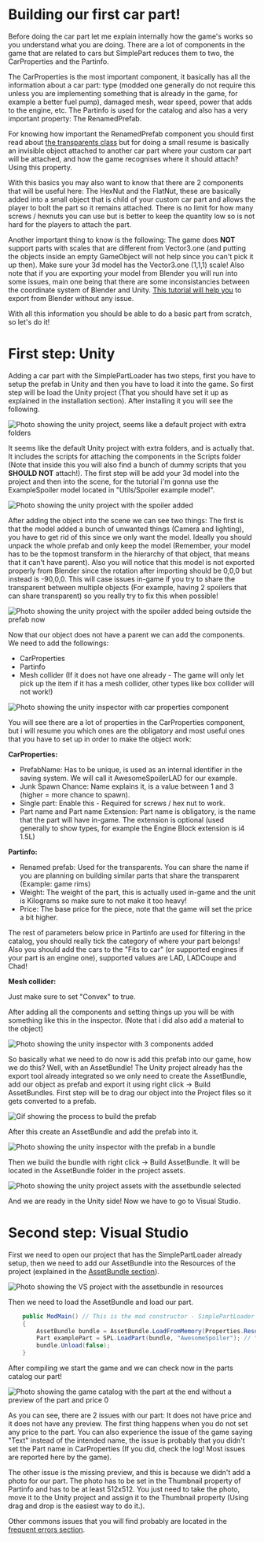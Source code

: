 # Building our first car part!

Before doing the car part let me explain internally how the game's works so you understand what you are doing. There are a lot of components in the game that are related to cars but SimplePart reduces them to two, the CarProperties and the Partinfo.

The CarProperties is the most important component, it basically has all the information about a car part: type (modded one generally do not require this unless you are implementing something that is already in the game, for example a better fuel pump), damaged mesh, wear speed, power that adds to the engine, etc. The Partinfo is used for the catalog and also has a very important property: The RenamedPrefab.

For knowing how important the RenamedPrefab component you should first read about [the transparents class](spl/transparents.md) but for doing a small resume is basically an invisible object attached to another car part where your custom car part will be attached, and how the game recognises where it should attach? Using this property.

With this basics you may also want to know that there are 2 components that will be useful here: The HexNut and the FlatNut, these are basically added into a small object that is child of your custom car part and allows the player to bolt the part so it remains attached. There is no limit for how many screws / hexnuts you can use but is better to keep the quantity low so is not hard for the players to attach the part.

Another important thing to know is the following: The game does **NOT** support parts with scales that are different from Vector3.one (and putting the objects inside an empty GameObject will not help since you can't pick it up then). Make sure your 3d model has the Vector3.one (1,1,1) scale! Also note that if you are exporting your model from Blender you will run into some issues, main one being that there are some inconsistancies between the coordinate system of Blender and Unity. [This tutorial will help you](https://all3dp.com/2/blender-to-unity-how-to-import-blender-models-in-unity/) to export from Blender without any issue.

With all this information you should be able to do a basic part from scratch, so let's do it!

# First step: Unity

Adding a car part with the SimplePartLoader has two steps, first you have to setup the prefab in Unity and then you have to load it into the game. So first step will be load the Unity project (That you should have set it up as explained in the installation section). After installing it you will see the following.

![Photo showing the unity project, seems like a default project with extra folders](../images/carpart/Untitled.png)

It seems like the default Unity project with extra folders, and is actually that. It includes the scripts for attaching the components in the Scripts folder (Note that inside this you will also find a bunch of dummy scripts that you **SHOULD NOT** attach!). The first step will be add your 3d model into the project and then into the scene, for the tutorial i'm gonna use the ExampleSpoiler model located in "Utils/Spoiler example model".

![Photo showing the unity project with the spoiler added](../images/carpart/Untitled2.png)

After adding the object into the scene we can see two things: The first is that the model added a bunch of unwanted things (Camera and lighting), you have to get rid of this since we only want the model. Ideally you should unpack the whole prefab and only keep the model (Remember, your model has to be the topmost transform in the hierarchy of that object, that means that it can't have parent). Also you will notice that this model is not exported properly from Blender since the rotation after importing should be 0,0,0 but instead is -90,0,0. This will case issues in-game if you try to share the transparent between multiple objects (For example, having 2 spoilers that can share transparent) so you really try to fix this when possible!

![Photo showing the unity project with the spoiler added being outside the prefab now](../images/carpart/Untitled3.png)

Now that our object does not have a parent we can add the components. We need to add the followings:
- CarProperties
- Partinfo
- Mesh collider (If it does not have one already - The game will only let pick up the item if it has a mesh collider, other types like box collider will not work!)

![Photo showing the unity inspector with car properties component](../images/carpart/Untitled4.png)

You will see there are a lot of properties in the CarProperties component, but i will resume you which ones are the obligatory and most useful ones that you have to set up in order to make the object work:

**CarProperties:**

- PrefabName: Has to be unique, is used as an internal identifier in the saving system. We will call it AwesomeSpoilerLAD for our example.
- Junk Spawn Chance: Name explains it, is a value between 1 and 3 (higher = more chance to spawn).
- Single part: Enable this - Required for screws / hex nut to work.
- Part name and Part name Extension: Part name is obligatory, is the name that the part will have in-game. The extension is optional (used generally to show types, for example the Engine Block extension is i4 1.5L)

**Partinfo:**

- Renamed prefab: Used for the transparents. You can share the name if you are planning on building similar parts that share the transparent (Example: game rims)
- Weight: The weight of the part, this is actually used in-game and the unit is Kilograms so make sure to not make it too heavy!
- Price: The base price for the piece, note that the game will set the price a bit higher.

The rest of parameters below price in Partinfo are used for filtering in the catalog, you should really tick the category of where your part belongs!
Also you should add the cars to the "Fits to car" (or supported engines if your part is an engine one), supported values are LAD, LADCoupe and Chad!

**Mesh collider:**

Just make sure to set "Convex" to true.

After adding all the components and setting things up you will be with something like this in the inspector. (Note that i did also add a material to the object)

![Photo showing the unity inspector with 3 components added](../images/carpart/Untitled5.png)

So basically what we need to do now is add this prefab into our game, how we do this? Well, with an AssetBundle! The Unity project already has the export tool already integrated so we only need to create the AssetBundle, add our object as prefab and export it using right click -> Build AssetBundles. First step will be to drag our object into the Project files so it gets converted to a prefab.

![Gif showing the process to build the prefab](../images/carpart/Untitled.gif)

After this create an AssetBundle and add the prefab into it.

![Photo showing the unity inspector with the prefab in a bundle](../images/carpart/Untitled6.png)

Then we build the bundle with right click -> Build AssetBundle. It will be located in the AssetBundle folder in the project assets.

![Photo showing the unity project assets with the assetbundle selected](../images/carpart/Untitled7.png)

And we are ready in the Unity side! Now we have to go to Visual Studio.

# Second step: Visual Studio

First we need to open our project that has the SimplePartLoader already setup, then we need to add our AssetBundle into the Resources of the project (explained in the [AssetBundle section](first-steps/asset-bundles.md)).

![Photo showing the VS project with the assetbundle in resources](../images/carpart/Untitled8.png)

Then we need to load the AssetBundle and load our part.

```cs
    public ModMain() // This is the mod constructor - SimplePartLoader has to be used in the constructor of the mod only
    {
        AssetBundle bundle = AssetBundle.LoadFromMemory(Properties.Resources.spoiler_example);
        Part examplePart = SPL.LoadPart(bundle, "AwesomeSpoiler"); // "AwesomeSpoiler" is the name of the prefab.
        bundle.Unload(false);
    }
```

After compiling we start the game and we can check now in the parts catalog our part!

![Photo showing the game catalog with the part at the end without a preview of the part and price 0](../images/carpart/Untitled9.png)

As you can see, there are 2 issues with our part: It does not have price and it does not have any preview. The first thing happens when you do not set any price to the part. You can also experience the issue of the game saying "Text" instead of the intended name, the issue is probably that you didn't set the Part name in CarProperties (If you did, check the log! Most issues are reported here by the game).

The other issue is the missing preview, and this is because we didn't add a photo for our part. The photo has to be set in the Thumbnail property of Partinfo and has to be at least 512x512. You just need to take the photo, move it to the Unity project and assign it to the Thumbnail property (Using drag and drop is the easiest way to do it.).

Other commons issues that you will find probably are located in the [frequent errors section](first-steps/frequent-errors.md).